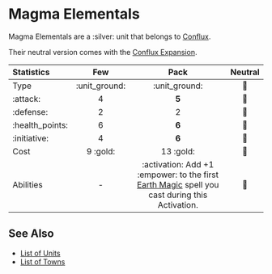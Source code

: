 # Magma Elementals

Magma Elementals are a :silver: unit that belongs to [Conflux](../towns/conflux.md).

Their neutral version comes with the [Conflux Expansion](../content.md).


| Statistics | Few | Pack | Neutral |
| :--- | :---: | :---: | :---: |
| Type | :unit_ground: | :unit_ground: | 🚧 |
| :attack: | 4 | **5** | 🚧 |
| :defense: | 2 | 2 | 🚧 |
| :health_points: | 6 | **6** | 🚧 |
| :initiative: | 4 | **6** | 🚧 |
| Cost | 9 :gold: | 13 :gold: | 🚧 |
| Abilities | - | :activation: Add +1 :empower: to the first [Earth Magic](../spells/school_of_earth_magic.md) spell you cast during this Activation. | 🚧 |


## See Also

- [List of Units](../units.md)
- [List of Towns](../towns.md)
